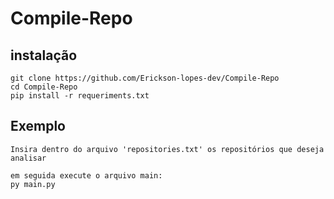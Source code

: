 # Compile-Repo

## instalação

```
git clone https://github.com/Erickson-lopes-dev/Compile-Repo
cd Compile-Repo
pip install -r requeriments.txt

```
## Exemplo

```
Insira dentro do arquivo 'repositories.txt' os repositórios que deseja analisar

em seguida execute o arquivo main:
py main.py

```

